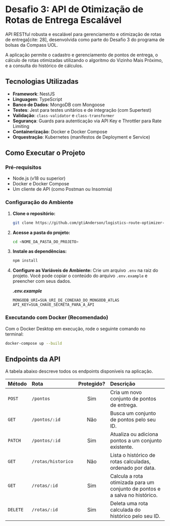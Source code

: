# Desafio 3: API de Otimização de Rotas de Entrega Escalável

API RESTful robusta e escalável para gerenciamento e otimização de rotas de entrega[cite: 28], desenvolvida como parte do Desafio 3 do programa de bolsas da Compass UOL.

A aplicação permite o cadastro e gerenciamento de pontos de entrega, o cálculo de rotas otimizadas utilizando o algoritmo do Vizinho Mais Próximo, e a consulta do histórico de cálculos. 

## Tecnologias Utilizadas

-   **Framework**: NestJS 
-   **Linguagem**: TypeScript
-   **Banco de Dados**: MongoDB com Mongoose 
-   **Testes**: Jest para testes unitários e de integração (com Supertest) 
-   **Validação**: `class-validator` e `class-transformer` 
-   **Segurança**: Guards para autenticação via API Key e Throttler para Rate Limiting 
-   **Containerização**: Docker e Docker Compose 
-   **Orquestração**: Kubernetes (manifestos de Deployment e Service) 

## Como Executar o Projeto

### Pré-requisitos

-   Node.js (v18 ou superior)
-   Docker e Docker Compose
-   Um cliente de API (como Postman ou Insomnia)

### Configuração do Ambiente

1.  **Clone o repositório:**
    ```bash
    git clone https://github.com/gtiAnderson/logistics-route-optimizer-Nestjs
    ```

2.  **Acesse a pasta do projeto:**
    ```bash
    cd <NOME_DA_PASTA_DO_PROJETO>
    ```

3.  **Instale as dependências:**
    ```bash
    npm install
    ```

4.  **Configure as Variáveis de Ambiente:**
    Crie um arquivo `.env` na raiz do projeto. Você pode copiar o conteúdo do arquivo `.env.example` e preencher com seus dados.

    ***.env.example***
    ```
    MONGODB_URI=SUA_URI_DE_CONEXAO_DO_MONGODB_ATLAS
    API_KEY=SUA_CHAVE_SECRETA_PARA_A_API
    ```

### Executando com Docker (Recomendado)

Com o Docker Desktop em execução, rode o seguinte comando no terminal:

```bash
docker-compose up --build
```
## Endpoints da API

A tabela abaixo descreve todos os endpoints disponíveis na aplicação.

| Método | Rota | Protegido? | Descrição |
| :--- | :--- | :---: | :--- |
| `POST` | `/pontos` | Sim  | Cria um novo conjunto de pontos de entrega.  |
| `GET` | `/pontos/:id` | Não | Busca um conjunto de pontos pelo seu ID.  |
| `PATCH`| `/pontos/:id` | Sim  | Atualiza ou adiciona pontos a um conjunto existente.  |
| `GET` | `/rotas/historico` | Não | Lista o histórico de rotas calculadas, ordenado por data.  |
| `GET` | `/rotas/:id` | Sim  | Calcula a rota otimizada para um conjunto de pontos e a salva no histórico.  |
| `DELETE`| `/rotas/:id` | Sim  | Deleta uma rota calculada do histórico pelo seu ID. |
